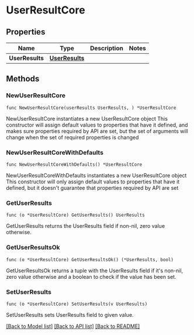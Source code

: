 # UserResultCore

## Properties

Name | Type | Description | Notes
------------ | ------------- | ------------- | -------------
**UserResults** | [**UserResults**](UserResults.md) |  | 

## Methods

### NewUserResultCore

`func NewUserResultCore(userResults UserResults, ) *UserResultCore`

NewUserResultCore instantiates a new UserResultCore object
This constructor will assign default values to properties that have it defined,
and makes sure properties required by API are set, but the set of arguments
will change when the set of required properties is changed

### NewUserResultCoreWithDefaults

`func NewUserResultCoreWithDefaults() *UserResultCore`

NewUserResultCoreWithDefaults instantiates a new UserResultCore object
This constructor will only assign default values to properties that have it defined,
but it doesn't guarantee that properties required by API are set

### GetUserResults

`func (o *UserResultCore) GetUserResults() UserResults`

GetUserResults returns the UserResults field if non-nil, zero value otherwise.

### GetUserResultsOk

`func (o *UserResultCore) GetUserResultsOk() (*UserResults, bool)`

GetUserResultsOk returns a tuple with the UserResults field if it's non-nil, zero value otherwise
and a boolean to check if the value has been set.

### SetUserResults

`func (o *UserResultCore) SetUserResults(v UserResults)`

SetUserResults sets UserResults field to given value.



[[Back to Model list]](../README.md#documentation-for-models) [[Back to API list]](../README.md#documentation-for-api-endpoints) [[Back to README]](../README.md)


